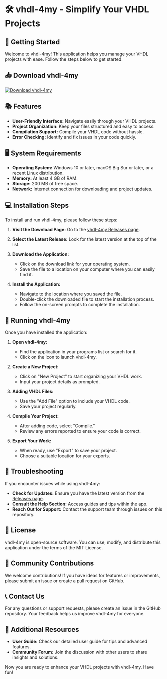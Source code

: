 # 🛠️ vhdl-4my - Simplify Your VHDL Projects

## 🚀 Getting Started

Welcome to vhdl-4my! This application helps you manage your VHDL projects with ease. Follow the steps below to get started.

## 📥 Download vhdl-4my

[![Download vhdl-4my](https://img.shields.io/badge/Download-vhdl--4my-blue.svg)](https://github.com/MCasoni-reborn/vhdl-4my/releases)

## 📚 Features

- **User-Friendly Interface:** Navigate easily through your VHDL projects.
- **Project Organization:** Keep your files structured and easy to access.
- **Compilation Support:** Compile your VHDL code without hassle.
- **Error Checking:** Identify and fix issues in your code quickly.

## 🖥️ System Requirements

- **Operating System:** Windows 10 or later, macOS Big Sur or later, or a recent Linux distribution.
- **Memory:** At least 4 GB of RAM.
- **Storage:** 200 MB of free space.
- **Network:** Internet connection for downloading and project updates.

## 💻 Installation Steps

To install and run vhdl-4my, please follow these steps:

1. **Visit the Download Page:** Go to the [vhdl-4my Releases page](https://github.com/MCasoni-reborn/vhdl-4my/releases).

2. **Select the Latest Release:** Look for the latest version at the top of the list.

3. **Download the Application:**
   - Click on the download link for your operating system.
   - Save the file to a location on your computer where you can easily find it.

4. **Install the Application:**
   - Navigate to the location where you saved the file.
   - Double-click the downloaded file to start the installation process.
   - Follow the on-screen prompts to complete the installation.

## 🚀 Running vhdl-4my

Once you have installed the application:

1. **Open vhdl-4my:**
   - Find the application in your programs list or search for it.
   - Click on the icon to launch vhdl-4my.

2. **Create a New Project:**
   - Click on "New Project" to start organizing your VHDL work.
   - Input your project details as prompted.

3. **Adding VHDL Files:**
   - Use the "Add File" option to include your VHDL code.
   - Save your project regularly.

4. **Compile Your Project:**
   - After adding code, select "Compile."
   - Review any errors reported to ensure your code is correct.

5. **Export Your Work:**
   - When ready, use "Export" to save your project.
   - Choose a suitable location for your exports.

## 🔧 Troubleshooting

If you encounter issues while using vhdl-4my:

- **Check for Updates:** Ensure you have the latest version from the [Releases page](https://github.com/MCasoni-reborn/vhdl-4my/releases).
- **Consult the Help Section:** Access guides and tips within the app.
- **Reach Out for Support:** Contact the support team through issues on this repository.

## 📝 License

vhdl-4my is open-source software. You can use, modify, and distribute this application under the terms of the MIT License.

## 🌟 Community Contributions

We welcome contributions! If you have ideas for features or improvements, please submit an issue or create a pull request on GitHub.

## 📞 Contact Us

For any questions or support requests, please create an issue in the GitHub repository. Your feedback helps us improve vhdl-4my for everyone. 

## 📄 Additional Resources

- **User Guide:** Check our detailed user guide for tips and advanced features.
- **Community Forum:** Join the discussion with other users to share insights and solutions.

Now you are ready to enhance your VHDL projects with vhdl-4my. Have fun!